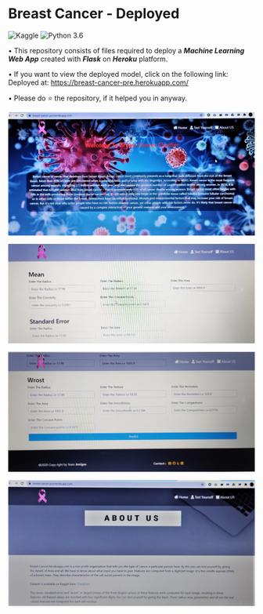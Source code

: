 # Breast Cancer - Deployed
![Kaggle](https://img.shields.io/badge/Dataset-Kaggle-blue.svg) ![Python 3.6](https://img.shields.io/badge/Python-3.7-brightgreen.svg) 

• This repository consists of files required to deploy a ___Machine Learning Web App___ created with ___Flask___ on ___Heroku___ platform.

• If you want to view the deployed model, click on the following link:<br />
Deployed at: https://breast-cancer-pre.herokuapp.com/

• Please do ⭐ the repository, if it helped you in anyway.

![](images/home.jpg)

![](images/test_1.jpg)

![](images/test_2.jpg)

![](images/about_us.jpg)
